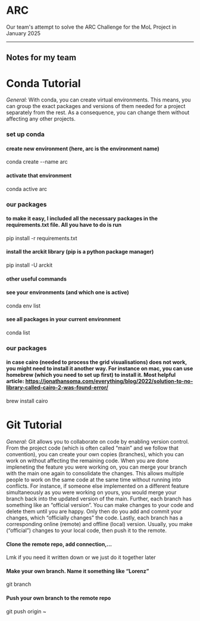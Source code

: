 # ARC
Our team's attempt to solve the ARC Challenge for the MoL Project in January 2025


--------------------
## Notes for my team

# Conda Tutorial 

*General:* With conda, you can create virtual environments. This means, you can group the exact packages and versions of them needed for a project separately from the rest. As a consequence, you can change them without affecting any other projects.

### set up conda

#### create new environment (here, arc is the environment name)
conda create --name arc

#### activate that environment
conda active arc


### our packages

#### to make it easy, I included all the necessary packages in the requirements.txt file. All you have to do is run
pip install -r requirements.txt





#### install the arckit library (pip is a python package manager)
pip install -U arckit


#### other useful commands

#### see your environments (and which one is active)
conda env list

#### see all packages in your current environment
conda list



### our packages

#### in case cairo (needed to process the grid visualisations) does not work, you might need to install it another way. For instance on mac, you can use homebrew (which you need to set up first) to install it. Most helpful article: https://jonathansoma.com/everything/blog/2022/solution-to-no-library-called-cairo-2-was-found-error/
brew install cairo



# Git Tutorial

*General:* Git allows you to collaborate on code by enabling version control. From the project code (which is often called “main” and we follow that convention), you can create your own copies (branches), which you can work on without affecting the remaining code. When you are done impleneting the feature you were working on, you can merge your branch with the main one again to consolidate the changes. This allows multiple people to work on the same code at the same time without running into conflicts. For instance, if someone else implemented on a different feature simultaneously as you were working on yours, you would merge your branch back into the updated version of the main.
Further, each branch has something like an “official version”. You can make changes to your code and delete them until you are happy. Only then do you add and commit your changes, which “officially changes” the code.
Lastly, each branch has a corresponding online (remote) and offline (local) version. Usually, you make (“official”) changes to your local code, then push it to the remote.



#### Clone the remote repo, add connection,…
Lmk if you need it written down or we just do it together later


#### Make your own branch. Name it something like “Lorenz”
git branch <branchname>

#### Push your own branch to the remote repo
git push origin <branchname>~

